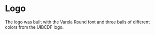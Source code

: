 # Logo

The logo was built with the Varela Round font and three balls of different colors from the UIBCDF logo.

